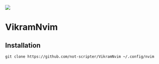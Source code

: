 ![](https://github.com/not-scripter/VikramNvim/assets/106903627/37318e40-aae2-43c3-bbbf-a70289b98f5a)

# VikramNvim

## Installation

``
git clone https://github.com/not-scripter/VikramNvim ~/.config/nvim
``
